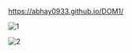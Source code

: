 https://abhay0933.github.io/DOM1/

![1](https://github.com/abhay0933/DOM1/assets/127731916/776dd07e-7c1b-47e7-a5f9-6ccee1215d21)

![2](https://github.com/abhay0933/DOM1/assets/127731916/84eea812-212a-421a-bbad-caccb00cae2b)
